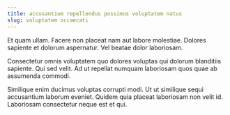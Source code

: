 ```yaml
---
title: accusantium repellendus possimus voluptatem natus
slug: voluptatem occaecati
---
```


Et quam ullam. Facere non placeat nam aut labore molestiae. Dolores sapiente et dolorum aspernatur. Vel beatae dolor laboriosam.

Consectetur omnis voluptatem quo dolores voluptas qui dolorum blanditiis sapiente. Qui sed velit. Ad ut repellat numquam laboriosam quos quae ab assumenda commodi.

Similique enim ducimus voluptas corrupti modi. Ut ut similique sequi accusantium laborum eveniet. Quidem quia placeat laboriosam non velit id. Laboriosam consectetur neque est et qui.
